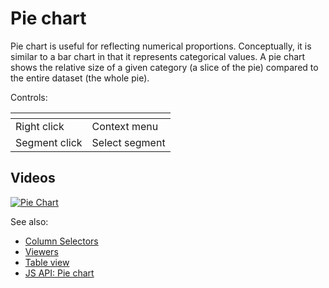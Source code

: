 <!-- TITLE: Pie chart -->
<!-- SUBTITLE: -->

# Pie chart

Pie chart is useful for reflecting numerical proportions. Conceptually, it is similar to a bar chart in that it
represents categorical values. A pie chart shows the relative size of a given category (a slice of the pie) compared to
the entire dataset (the whole pie).

Controls:

| []()                  |                |
|-----------------------|----------------|
| Right click           | Context menu   |
| Segment click         | Select segment |

## Videos

[![Pie Chart](../../uploads/youtube/visualizations2.png "Open on Youtube")](https://www.youtube.com/watch?v=7MBXWzdC0-I&t=1486s)

See also:

* [Column Selectors](column-selectors.md)
* [Viewers](../viewers.md)
* [Table view](../../overview/table-view.md)
* [JS API: Pie chart](https://public.datagrok.ai/js/samples/ui/viewers/types/pie-chart)
